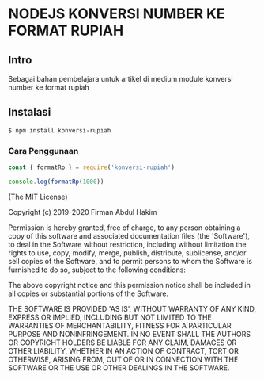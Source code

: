 # NODEJS KONVERSI NUMBER KE FORMAT RUPIAH

## Intro

Sebagai bahan pembelajara untuk artikel di medium module konversi number ke format rupiah


## Instalasi

```sh
$ npm install konversi-rupiah
```
### Cara Penggunaan
```js
const { formatRp } = require('konversi-rupiah')

console.log(formatRp(1000))
```

(The MIT License)

Copyright (c) 2019-2020 Firman Abdul Hakim

Permission is hereby granted, free of charge, to any person obtaining
a copy of this software and associated documentation files (the
'Software'), to deal in the Software without restriction, including
without limitation the rights to use, copy, modify, merge, publish,
distribute, sublicense, and/or sell copies of the Software, and to
permit persons to whom the Software is furnished to do so, subject to
the following conditions:

The above copyright notice and this permission notice shall be
included in all copies or substantial portions of the Software.

THE SOFTWARE IS PROVIDED 'AS IS', WITHOUT WARRANTY OF ANY KIND,
EXPRESS OR IMPLIED, INCLUDING BUT NOT LIMITED TO THE WARRANTIES OF
MERCHANTABILITY, FITNESS FOR A PARTICULAR PURPOSE AND NONINFRINGEMENT.
IN NO EVENT SHALL THE AUTHORS OR COPYRIGHT HOLDERS BE LIABLE FOR ANY
CLAIM, DAMAGES OR OTHER LIABILITY, WHETHER IN AN ACTION OF CONTRACT,
TORT OR OTHERWISE, ARISING FROM, OUT OF OR IN CONNECTION WITH THE
SOFTWARE OR THE USE OR OTHER DEALINGS IN THE SOFTWARE.
